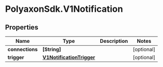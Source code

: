 # PolyaxonSdk.V1Notification

## Properties

Name | Type | Description | Notes
------------ | ------------- | ------------- | -------------
**connections** | **[String]** |  | [optional] 
**trigger** | [**V1NotificationTrigger**](V1NotificationTrigger.md) |  | [optional] 


